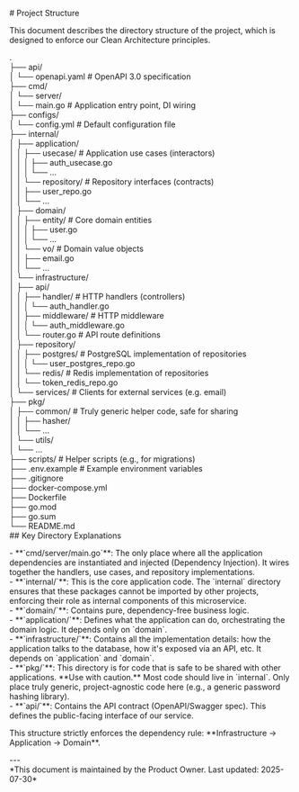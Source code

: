 \# Project Structure

This document describes the directory structure of the project, which is designed to enforce our Clean Architecture principles.

.  
├── api/  
│ └── openapi.yaml \# OpenAPI 3.0 specification  
├── cmd/  
│ └── server/  
│ └── main.go \# Application entry point, DI wiring  
├── configs/  
│ └── config.yml \# Default configuration file  
├── internal/  
│ ├── application/  
│ │ ├── usecase/ \# Application use cases (interactors)  
│ │ │ ├── auth\_usecase.go  
│ │ │ └── ...  
│ │ └── repository/ \# Repository interfaces (contracts)  
│ │ ├── user\_repo.go  
│ │ └── ...  
│ ├── domain/  
│ │ ├── entity/ \# Core domain entities  
│ │ │ ├── user.go  
│ │ │ └── ...  
│ │ └── vo/ \# Domain value objects  
│ │ ├── email.go  
│ │ └── ...  
│ └── infrastructure/  
│ ├── api/  
│ │ ├── handler/ \# HTTP handlers (controllers)  
│ │ │ └── auth\_handler.go  
│ │ ├── middleware/ \# HTTP middleware  
│ │ │ └── auth\_middleware.go  
│ │ └── router.go \# API route definitions  
│ ├── repository/  
│ │ ├── postgres/ \# PostgreSQL implementation of repositories  
│ │ │ └── user\_postgres\_repo.go  
│ │ └── redis/ \# Redis implementation of repositories  
│ │ └── token\_redis\_repo.go  
│ └── services/ \# Clients for external services (e.g. email)  
├── pkg/  
│ ├── common/ \# Truly generic helper code, safe for sharing  
│ │ ├── hasher/  
│ │ └── ...  
│ └── utils/  
│ └── ...  
├── scripts/ \# Helper scripts (e.g., for migrations)  
├── .env.example \# Example environment variables  
├── .gitignore  
├── docker-compose.yml  
├── Dockerfile  
├── go.mod  
├── go.sum  
└── README.md  
\#\# Key Directory Explanations

\- \*\*\`cmd/server/main.go\`\*\*: The only place where all the application dependencies are instantiated and injected (Dependency Injection). It wires together the handlers, use cases, and repository implementations.  
\- \*\*\`internal/\`\*\*: This is the core application code. The \`internal\` directory ensures that these packages cannot be imported by other projects, enforcing their role as internal components of this microservice.  
  \- \*\*\`domain/\`\*\*: Contains pure, dependency-free business logic.  
  \- \*\*\`application/\`\*\*: Defines what the application can do, orchestrating the domain logic. It depends only on \`domain\`.  
  \- \*\*\`infrastructure/\`\*\*: Contains all the implementation details: how the application talks to the database, how it's exposed via an API, etc. It depends on \`application\` and \`domain\`.  
\- \*\*\`pkg/\`\*\*: This directory is for code that is safe to be shared with other applications. \*\*Use with caution.\*\* Most code should live in \`internal\`. Only place truly generic, project-agnostic code here (e.g., a generic password hashing library).  
\- \*\*\`api/\`\*\*: Contains the API contract (OpenAPI/Swagger spec). This defines the public-facing interface of our service.

This structure strictly enforces the dependency rule: \*\*Infrastructure \-\> Application \-\> Domain\*\*.

\---  
\*This document is maintained by the Product Owner. Last updated: 2025-07-30\*  
